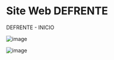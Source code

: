 # Site Web DEFRENTE
DEFRENTE - INICIO

![image](https://github.com/RobMac001/defrente_nav/assets/71483056/9dc0e83c-7f4a-45c2-8e96-6304fddaff91)



![image](https://github.com/RobMac001/defrente_nav/assets/71483056/aea4c89c-f18f-4477-875f-d88cefe084ad)

